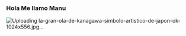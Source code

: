 ### Hola Me llamo Manu

![Uploading la-gran-ola-de-kanagawa-simbolo-artistico-de-japon-ok-1024x556.jpg…]()


<!--
**ManuNicolais/ManuNicolais** is a ✨ _special_ ✨ repository because its `README.md` (this file) appears on your GitHub profile.

Here are some ideas to get you started:

- 🔭 I’m currently working on ...
- 🌱 I’m currently learning ...
- 👯 I’m looking to collaborate on ...
- 🤔 I’m looking for help with ...
- 💬 Ask me about ...
- 📫 How to reach me: ...
- 😄 Pronouns: ...
- ⚡ Fun fact: ...
-->
